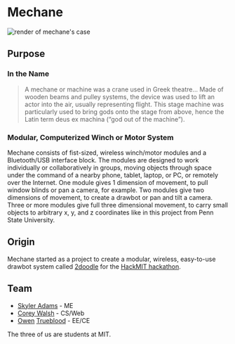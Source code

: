 Mechane
=======

![render of mechane's case](https://raw.github.com/jmptable/mechane/master/hard/eyecandy/final/final-exploded.png)

Purpose
-------

### In the Name

> A mechane or machine was a crane used in Greek theatre… Made of wooden beams and pulley systems, the device was used to lift an actor into the air, usually representing flight. This stage machine was particularly used to bring gods onto the stage from above, hence the Latin term deus ex machina (“god out of the machine”).

### Modular, Computerized Winch or Motor System

Mechane consists of fist-sized, wireless winch/motor modules and a Bluetooth/USB interface block. The modules are designed to work individually or collaboratively in groups, moving objects through space under the command of a nearby phone, tablet, laptop, or PC, or remotely over the Internet. One module gives 1 dimension of movement, to pull window blinds or pan a camera, for example. Two modules give two dimensions of movement, to create a drawbot or pan and tilt a camera. Three or more modules give full three dimensional movement, to carry small objects to arbitrary x, y, and z coordinates like in this project from Penn State University.

Origin
------

Mechane started as a project to create a modular, wireless, easy-to-use drawbot system called [2doodle](http://2doodle.us/) for the [HackMIT hackathon](http://www.hackmit.org/).

Team
----

* [Skyler Adams](http://cirrus.scripts.mit.edu/blog/) - ME
* [Corey Walsh](http://coreyhwalsh.com/) - CS/Web
* [Owen](http://owen-t.me/) [Trueblood](http://hackniac.com/) - EE/CE

The three of us are students at MIT.
